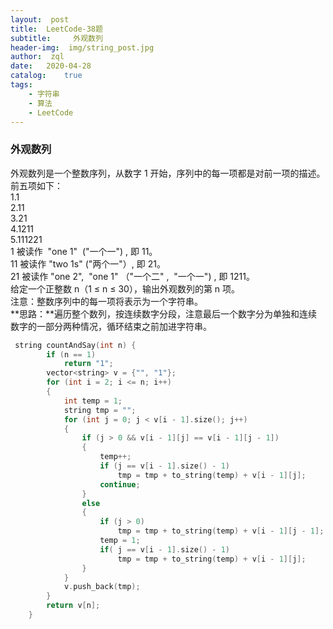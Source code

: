 ```yaml
---
layout:  post
title:	LeetCode-38题
subtitle:	  外观数列
header-img:	 img/string_post.jpg
author:	 zql
date:	2020-04-28
catalog:	true
tags:	
    - 字符串
    - 算法
    - LeetCode
---  
```

### 外观数列  
外观数列是一个整数序列，从数字 1 开始，序列中的每一项都是对前一项的描述。前五项如下：  
1.1  
2.11  
3.21  
4.1211  
5.111221  
1 被读作  "one 1"  ("一个一") , 即 11。  
11 被读作 "two 1s" ("两个一"）, 即 21。  
21 被读作 "one 2",  "one 1" （"一个二" ,  "一个一") , 即 1211。  
给定一个正整数 n（1 ≤ n ≤ 30），输出外观数列的第 n 项。  
注意：整数序列中的每一项将表示为一个字符串。  
**思路：**遍历整个数列，按连续数字分段，注意最后一个数字分为单独和连续数字的一部分两种情况，循环结束之前加进字符串。  
```c++
 string countAndSay(int n) {
        if (n == 1)
            return "1";
        vector<string> v = {"", "1"};
        for (int i = 2; i <= n; i++)
        {
            int temp = 1;
            string tmp = "";
            for (int j = 0; j < v[i - 1].size(); j++)
            {
                if (j > 0 && v[i - 1][j] == v[i - 1][j - 1])
                {
                    temp++;
                    if (j == v[i - 1].size() - 1)
                        tmp = tmp + to_string(temp) + v[i - 1][j];
                    continue;
                }
                else
                {
                    if (j > 0)
                        tmp = tmp + to_string(temp) + v[i - 1][j - 1];
                    temp = 1;
                    if( j == v[i - 1].size() - 1)
                        tmp = tmp + to_string(temp) + v[i - 1][j];
                }
            }
            v.push_back(tmp);
        }
        return v[n];
    }
```
